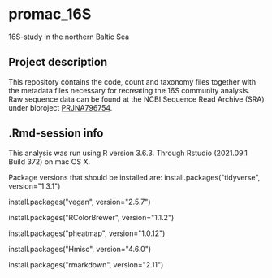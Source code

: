 # promac_16S
16S-study in the northern Baltic Sea

## Project description
This repository contains the code, count and taxonomy files together with the metadata files necessary for recreating the 16S community analysis. Raw sequence data can be found at the NCBI Sequence Read Archive (SRA) under bioroject [PRJNA796754](https://www.ncbi.nlm.nih.gov/bioproject?term=PRJNA796754&cmd=DetailsSearch). 

## .Rmd-session info

This analysis was run using R version 3.6.3. Through Rstudio (2021.09.1 Build 372) on mac OS X.

Package versions that should be installed are:
install.packages("tidyverse", version="1.3.1")

install.packages("vegan", version="2.5.7")

install.packages("RColorBrewer", version="1.1.2")

install.packages("pheatmap", version="1.0.12")

install.packages("Hmisc", version="4.6.0")

install.packages("rmarkdown", version="2.11")
